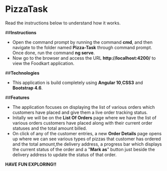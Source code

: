 # PizzaTask

Read the instructions below to understand how it works.

##**Instructions**

* Open the command prompt by running the command **cmd**, and then navigate to the folder named **Pizza-Task** through command prompt. Once done, run the command **ng serve**.
* Now go to the browser and access the URL **http://localhost:4200/** to view the Foodkart application.

##**Technologies**

* This application is build completely using **Angular 10**,**CSS3** and **Bootstrap 4.6**.

##**Features**

* The application focuses on displaying the list of various orders which customers have placed and give them a live order tracking status.
* Initally we will be on the **List Of Orders** page where we have the list of various orders customers have placed along with their current order statuses and the total amount billed.
* On click of any of the customer entries, a new **Order Details** page opens up where we can see various types of pizzas that customer has ordered and the total amount,the delivery address, a progress bar which displays the current status of the order and a "**Mark as**" button just beside the delivery address to update the status of that order.

**HAVE FUN EXPLORING!!**
